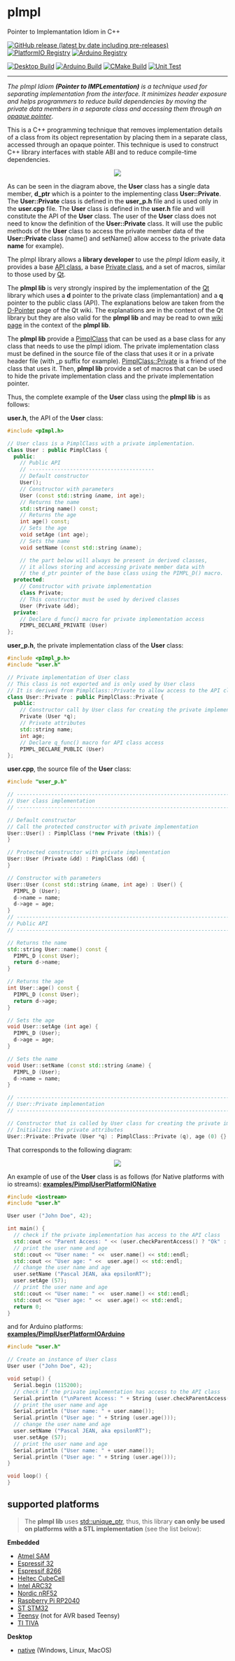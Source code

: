 # pImpl
Pointer to Implemantation Idiom in C++

[![GitHub release (latest by date including pre-releases)](https://img.shields.io/github/v/release/epsilonrt/pImpl?include_prereleases)](https://github.com/epsilonrt/pImpl/releases) 
[![PlatformIO Registry](https://badges.registry.platformio.org/packages/epsilonrt/library/pImpl.svg)](https://registry.platformio.org/libraries/epsilonrt/pImpl) 
[![Arduino Registry](https://www.ardu-badge.com/badge/pImpl.svg)](https://www.arduinolibraries.info/libraries/pImpl) 

[![Desktop Build](https://github.com/epsilonrt/pImpl/actions/workflows/build_desktop.yml/badge.svg)](https://github.com/epsilonrt/pImpl/actions/workflows/build_desktop.yml)
[![Arduino Build](https://github.com/epsilonrt/pImpl/actions/workflows/build_arduino.yml/badge.svg)](https://github.com/epsilonrt/pImpl/actions/workflows/build_arduino.yml)
[![CMake Build](https://github.com/epsilonrt/pImpl/actions/workflows/build_cmake.yml/badge.svg)](https://github.com/epsilonrt/pImpl/actions/workflows/build_cmake.yml)
[![Unit Test](https://github.com/epsilonrt/pImpl/actions/workflows/unit_test.yml/badge.svg)](https://github.com/epsilonrt/pImpl/actions/workflows/unit_test.yml)


---

_The pImpl Idiom **(Pointer to IMPLementation)** is a technique used for separating implementation from the interface. It minimizes header exposure and helps programmers to reduce build dependencies by moving the private data members in a separate class and accessing them through an [opaque pointer](https://www.geeksforgeeks.org/opaque-pointer/)_.

This is a C++ programming technique that removes implementation details of a class from its object representation by    placing them in a separate class, accessed through an opaque pointer. This technique is used to construct C++ library interfaces with stable ABI and to reduce compile-time dependencies.

<p align="center">
  <img src="https://raw.githubusercontent.com/epsilonrt/pImpl/main/extras/images/pImpl.svg" />
</p>

As can be seen in the diagram above, the **User** class has a single data member, **d_ptr** which is a pointer to the implementing class **User::Private**. The **User::Private** class is defined in the **user_p.h** file and is used only in the **user.cpp** file. The **User** class is defined in the **user.h** file and will constitute the API of the **User** class. The user of the **User** class does not need to know the definition of the **User::Private** class. It will use the public methods of the **User** class to access the private member data of the **User::Private** class (name() and setName() allow access to the private data **name** for example).

The pImpl library allows a **library developer** to use the _pImpl Idiom_ easily, it provides a base [API class](https://epsilonrt.github.io/pImpl/class_pImpl_class.html), a base [Private class](https://epsilonrt.github.io/pImpl/struct_pImpl_class_1_1_private.html), and a set of macros, similar to those used by [Qt](https://wiki.qt.io/D-Pointer).

The **pImpl lib** is very strongly inspired by the implementation of the [Qt](https://www.qt.io/) library which uses a **d** pointer to the private class (implemantation) and a **q** pointer to the public class (API). The explanations below are taken from the [D-Pointer](https://wiki.qt.io/D-Pointer) page of the Qt wiki. The explanations are in the context of the Qt library but they are also valid for the **pImpl lib** and may be read to own [wiki page](https://github.com/epsilonrt/pImpl/wiki/The-d%E2%80%90pointer) in the context of the **pImpl lib**.

The **pImpl lib** provide a [PimplClass](https://epsilonrt.github.io/pImpl/class_pImpl_class.html) that can be used as a base class for any class that needs to use the pImpl idiom. The private implementation class must be defined in the source file of the class that uses it or in a private header file (with _p suffix for example). [PimplClass::Private](https://epsilonrt.github.io/pImpl/struct_pImpl_class_1_1_private.html) is a friend of the class that uses it. Then, **pImpl lib** provide a set of macros that can be used to hide the private implementation class and the private implementation pointer.

Thus, the complete example of the **User** class using the **pImpl lib** is as follows:

**user.h**, the API of the **User** class:
```cpp
#include <pImpl.h>

// User class is a PimplClass with a private implementation.
class User : public PimplClass {
  public:
    // Public API
    // ----------------------------------------
    // Default constructor
    User();
    // Constructor with parameters
    User (const std::string &name, int age);
    // Returns the name
    std::string name() const;
    // Returns the age
    int age() const;
    // Sets the age
    void setAge (int age);
    // Sets the name
    void setName (const std::string &name);

    // the part below will always be present in derived classes, 
    // it allows storing and accessing private member data with 
    // the d_ptr pointer of the base class using the PIMPL_D() macro.
  protected:
    // Constructor with private implementation
    class Private;
    // This constructor must be used by derived classes
    User (Private &dd);
  private:
    // Declare d_func() macro for private implementation access
    PIMPL_DECLARE_PRIVATE (User)
};
```

**user_p.h**, the private implementation class of the **User** class:
```cpp
#include <pImpl_p.h>
#include "user.h"

// Private implementation of User class
// This class is not exported and is only used by User class
// It is derived from PimplClass::Private to allow access to the API class with PIMPL_Q() macro
class User::Private : public PimplClass::Private {
  public:
    // Constructor call by User class for creating the private implementation
    Private (User *q);
    // Private attributes
    std::string name;
    int age;
    // Declare q_func() macro for API class access
    PIMPL_DECLARE_PUBLIC (User)
};
```

**user.cpp**, the source file of the **User** class:
```cpp
#include "user_p.h"

// ----------------------------------------------------------------------------
// User class implementation
// ----------------------------------------------------------------------------

// Default constructor
// Call the protected constructor with private implementation
User::User() : PimplClass (*new Private (this)) {
}

// Protected constructor with private implementation
User::User (Private &dd) : PimplClass (dd) {
}

// Constructor with parameters
User::User (const std::string &name, int age) : User() {
  PIMPL_D (User);
  d->name = name;
  d->age = age;
}
// ----------------------------------------------------------------------------
// Public API
// ----------------------------------------------------------------------------

// Returns the name
std::string User::name() const {
  PIMPL_D (const User);
  return d->name;
}

// Returns the age
int User::age() const {
  PIMPL_D (const User);
  return d->age;
}

// Sets the age
void User::setAge (int age) {
  PIMPL_D (User);
  d->age = age;
}

// Sets the name
void User::setName (const std::string &name) {
  PIMPL_D (User);
  d->name = name;
}

// ----------------------------------------------------------------------------
// User::Private implementation
// ----------------------------------------------------------------------------

// Constructor that is called by User class for creating the private implementation
// Initializes the private attributes
User::Private::Private (User *q) : PimplClass::Private (q), age (0) {}
```

That corresponds to the following diagram:

<p align="center">
  <img src="https://raw.githubusercontent.com/epsilonrt/pImpl/main/extras/images/pImpl_real.svg" />
</p>

An example of use of the **User** class is as follows (for Native platforms with io streams):
**[examples/PimplUserPlatformIONative](https://github.com/epsilonrt/pImpl/tree/main/examples/PimplUserPlatformIONative)**
```cpp
#include <iostream>
#include "user.h"

User user ("John Doe", 42);

int main() {
  // check if the private implementation has access to the API class
  std::cout << "Parent Access: " << (user.checkParentAccess() ? "Ok" : "Failed!") << std::endl;
  // print the user name and age
  std::cout << "User name: " <<  user.name() << std::endl;
  std::cout << "User age: " <<  user.age() << std::endl;
  // change the user name and age
  user.setName ("Pascal JEAN, aka epsilonRT");
  user.setAge (57);
  // print the user name and age
  std::cout << "User name: " <<  user.name() << std::endl;
  std::cout << "User age: " <<  user.age() << std::endl;
  return 0;
}
```

and for Arduino platforms:  
**[examples/PimplUserPlatformIOArduino](https://github.com/epsilonrt/pImpl/tree/main/examples/PimplUserPlatformIOArduino)**

```cpp
#include "user.h"

// Create an instance of User class
User user ("John Doe", 42);

void setup() {
  Serial.begin (115200);
  // check if the private implementation has access to the API class
  Serial.println ("\nParent Access: " + String (user.checkParentAccess() ? "Ok" : "Failed!"));
  // print the user name and age
  Serial.println ("User name: " + user.name());
  Serial.println ("User age: " + String (user.age()));
  // change the user name and age
  user.setName ("Pascal JEAN, aka epsilonRT");
  user.setAge (57);
  // print the user name and age
  Serial.println ("User name: " + user.name());
  Serial.println ("User age: " + String (user.age()));
}

void loop() {
}
```

## supported platforms

> The **pImpl lib** uses [std::unique_ptr](https://en.cppreference.com/w/cpp/memory/unique_ptr), thus, this library **can only be used on platforms with a STL implementation** (see the list below):

**Embedded**  
* [Atmel SAM](https://docs.platformio.org/en/stable/platforms/atmelsam.html#platform-atmelsam)  
* [Espressif 32](https://docs.platformio.org/en/stable/platforms/espressif32.html#platform-espressif32)  
* [Espressif 8266](https://docs.platformio.org/en/stable/platforms/espressif8266.html#platform-espressif8266)  
* [Heltec CubeCell](https://docs.platformio.org/en/stable/platforms/heltec-cubecell.html#platform-heltec-cubecell)  
* [Intel ARC32](https://docs.platformio.org/en/stable/platforms/intel_arc32.html#platform-intel-arc32)  
* [Nordic nRF52](https://docs.platformio.org/en/stable/platforms/nordicnrf52.html#platform-nordicnrf52)  
* [Raspberry Pi RP2040](https://docs.platformio.org/en/stable/platforms/raspberrypi.html#platform-raspberrypi)  
* [ST STM32](https://docs.platformio.org/en/stable/platforms/ststm32.html#platform-ststm32)  
* [Teensy](https://docs.platformio.org/en/stable/platforms/teensy.html#platform-teensy)  (not for AVR based Teensy)
* [TI TIVA](https://docs.platformio.org/en/stable/platforms/titiva.html#platform-titiva)

**Desktop**  
* [native](https://docs.platformio.org/en/stable/platforms/native.html)  (Windows, Linux, MacOS)  

